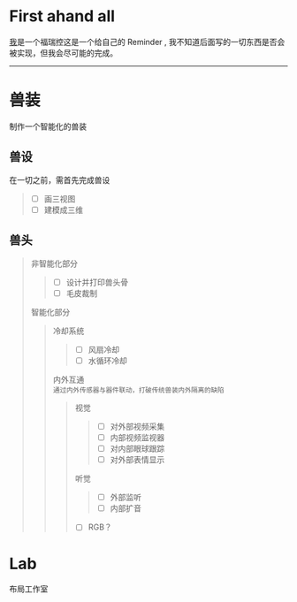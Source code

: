 # First ahand all
[我](https://github.com/EcoFur)是一个福瑞控这是一个给自己的 Reminder , 我不知道后面写的一切东西是否会被实现，但我会尽可能的完成。

---

# 兽装
制作一个智能化的兽装
## 兽设
在一切之前，需首先完成兽设
> - [ ] 画三视图
> - [ ] 建模成三维
## 兽头
> 非智能化部分  
>> - [ ] 设计并打印兽头骨  
>> - [ ] 毛皮裁制  
> 
> 智能化部分  
>> 冷却系统  
>>> - [ ] 风扇冷却  
>>> - [ ] 水循环冷却 
>> 
>> 内外互通<br>`通过内外传感器与器件联动，打破传统兽装内外隔离的缺陷`
>>> 视觉
>>>> - [ ] 对外部视频采集
>>>> - [ ] 内部视频监视器
>>>> - [ ] 对内部眼球跟踪
>>>> - [ ] 对外部表情显示
>>>
>>> 听觉
>>>> - [ ] 外部监听
>>>> - [ ] 内部扩音
>>> 
>>> - [ ] RGB？

# Lab
布局工作室